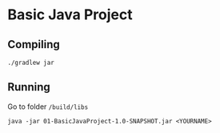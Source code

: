 # Basic Java Project 

## Compiling

```shell 
./gradlew jar
```

## Running

Go to folder `/build/libs`

```shell
java -jar 01-BasicJavaProject-1.0-SNAPSHOT.jar <YOURNAME>
```